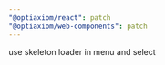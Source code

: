 ```yaml
---
"@optiaxiom/react": patch
"@optiaxiom/web-components": patch
---
```


use skeleton loader in menu and select

